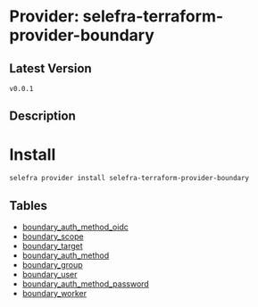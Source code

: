 # Provider: selefra-terraform-provider-boundary

## Latest Version 

```
v0.0.1
```
## Description 


# Install 

```
selefra provider install selefra-terraform-provider-boundary
```


## Tables 

- [boundary_auth_method_oidc](boundary_auth_method_oidc.md)
- [boundary_scope](boundary_scope.md)
- [boundary_target](boundary_target.md)
- [boundary_auth_method](boundary_auth_method.md)
- [boundary_group](boundary_group.md)
- [boundary_user](boundary_user.md)
- [boundary_auth_method_password](boundary_auth_method_password.md)
- [boundary_worker](boundary_worker.md)


